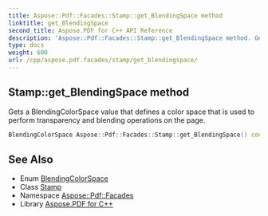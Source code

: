 ```yaml
---
title: Aspose::Pdf::Facades::Stamp::get_BlendingSpace method
linktitle: get_BlendingSpace
second_title: Aspose.PDF for C++ API Reference
description: 'Aspose::Pdf::Facades::Stamp::get_BlendingSpace method. Gets a BlendingColorSpace value that defines a color space that is used to perform transparency and blending operations on the page in C++.'
type: docs
weight: 600
url: /cpp/aspose.pdf.facades/stamp/get_blendingspace/
---
```

## Stamp::get_BlendingSpace method


Gets a BlendingColorSpace value that defines a color space that is used to perform transparency and blending operations on the page.

```cpp
BlendingColorSpace Aspose::Pdf::Facades::Stamp::get_BlendingSpace() const
```

## See Also

* Enum [BlendingColorSpace](../../blendingcolorspace/)
* Class [Stamp](../)
* Namespace [Aspose::Pdf::Facades](../../)
* Library [Aspose.PDF for C++](../../../)
